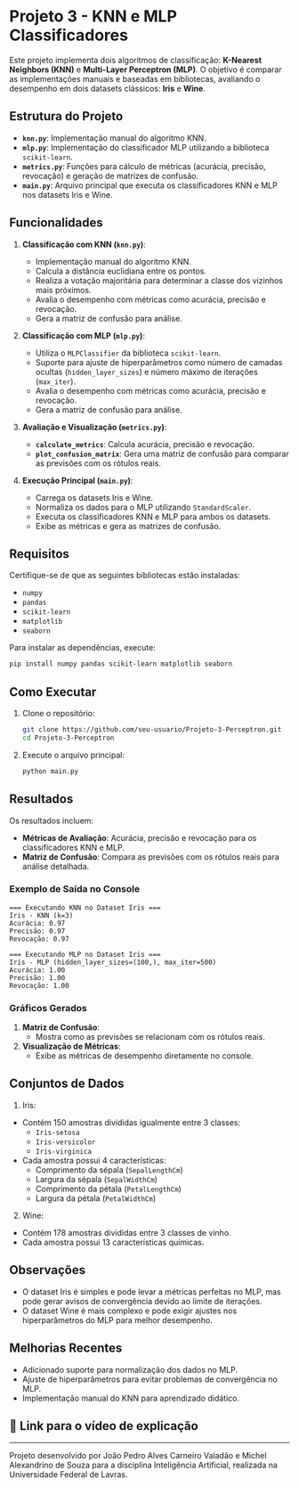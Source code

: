 # Projeto 3 - KNN e MLP Classificadores

Este projeto implementa dois algoritmos de classificação: **K-Nearest Neighbors (KNN)** e **Multi-Layer Perceptron (MLP)**. O objetivo é comparar as implementações manuais e baseadas em bibliotecas, avaliando o desempenho em dois datasets clássicos: **Iris** e **Wine**.

## Estrutura do Projeto

- **`knn.py`**: Implementação manual do algoritmo KNN.
- **`mlp.py`**: Implementação do classificador MLP utilizando a biblioteca `scikit-learn`.
- **`metrics.py`**: Funções para cálculo de métricas (acurácia, precisão, revocação) e geração de matrizes de confusão.
- **`main.py`**: Arquivo principal que executa os classificadores KNN e MLP nos datasets Iris e Wine.

## Funcionalidades

1. **Classificação com KNN (`knn.py`)**:
   - Implementação manual do algoritmo KNN.
   - Calcula a distância euclidiana entre os pontos.
   - Realiza a votação majoritária para determinar a classe dos vizinhos mais próximos.
   - Avalia o desempenho com métricas como acurácia, precisão e revocação.
   - Gera a matriz de confusão para análise.

2. **Classificação com MLP (`mlp.py`)**:
   - Utiliza o `MLPClassifier` da biblioteca `scikit-learn`.
   - Suporte para ajuste de hiperparâmetros como número de camadas ocultas (`hidden_layer_sizes`) e número máximo de iterações (`max_iter`).
   - Avalia o desempenho com métricas como acurácia, precisão e revocação.
   - Gera a matriz de confusão para análise.

3. **Avaliação e Visualização (`metrics.py`)**:
   - **`calculate_metrics`**: Calcula acurácia, precisão e revocação.
   - **`plot_confusion_matrix`**: Gera uma matriz de confusão para comparar as previsões com os rótulos reais.

4. **Execução Principal (`main.py`)**:
   - Carrega os datasets Iris e Wine.
   - Normaliza os dados para o MLP utilizando `StandardScaler`.
   - Executa os classificadores KNN e MLP para ambos os datasets.
   - Exibe as métricas e gera as matrizes de confusão.

## Requisitos

Certifique-se de que as seguintes bibliotecas estão instaladas:

- `numpy`
- `pandas`
- `scikit-learn`
- `matplotlib`
- `seaborn`

Para instalar as dependências, execute:

```bash
pip install numpy pandas scikit-learn matplotlib seaborn
```

## Como Executar

1. Clone o repositório:
    ```bash 
    git clone https://github.com/seu-usuario/Projeto-3-Perceptron.git
    cd Projeto-3-Perceptron
    ```

2. Execute o arquivo principal:
    ```bash
    python main.py
    ```

## Resultados

Os resultados incluem:
- **Métricas de Avaliação**:
Acurácia, precisão e revocação para os classificadores KNN e MLP.
- **Matriz de Confusão**:
Compara as previsões com os rótulos reais para análise detalhada.

### Exemplo de Saída no Console
```plaintext
=== Executando KNN no Dataset Iris ===
Iris - KNN (k=3)
Acurácia: 0.97
Precisão: 0.97
Revocação: 0.97

=== Executando MLP no Dataset Iris ===
Iris - MLP (hidden_layer_sizes=(100,), max_iter=500)
Acurácia: 1.00
Precisão: 1.00
Revocação: 1.00
```

### Gráficos Gerados
1. **Matriz de Confusão**:
    - Mostra como as previsões se relacionam com os rótulos reais.
2. **Visualização de Métricas**:
    - Exibe as métricas de desempenho diretamente no console.

## Conjuntos de Dados

1. Iris:
- Contém 150 amostras divididas igualmente entre 3 classes:
    - `Iris-setosa`
    - `Iris-versicolor`
    - `Iris-virginica`
- Cada amostra possui 4 características:
    - Comprimento da sépala (`SepalLengthCm`)
    - Largura da sépala (`SepalWidthCm`)
    - Comprimento da pétala (`PetalLengthCm`)
    - Largura da pétala (`PetalWidthCm`)

2. Wine:
- Contém 178 amostras divididas entre 3 classes de vinho.
- Cada amostra possui 13 características químicas.

## Observações

- O dataset Iris é simples e pode levar a métricas perfeitas no MLP, mas pode gerar avisos de convergência devido ao limite de iterações.
- O dataset Wine é mais complexo e pode exigir ajustes nos hiperparâmetros do MLP para melhor desempenho.

## Melhorias Recentes
- Adicionado suporte para normalização dos dados no MLP.
- Ajuste de hiperparâmetros para evitar problemas de convergência no MLP.
- Implementação manual do KNN para aprendizado didático.

## 🔗 Link para o vídeo de explicação



---

Projeto desenvolvido por João Pedro Alves Carneiro Valadão e Michel Alexandrino de Souza para a disciplina Inteligência Artificial, realizada na Universidade Federal de Lavras.